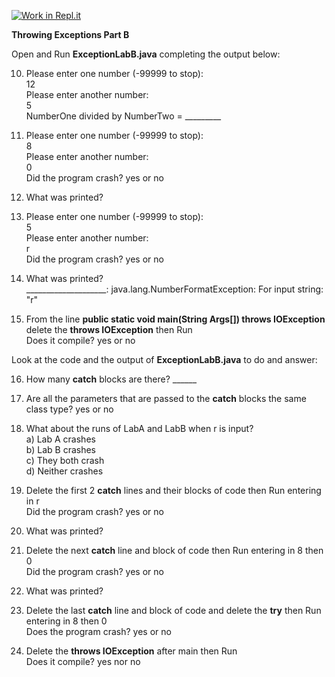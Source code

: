 [![Work in Repl.it](https://classroom.github.com/assets/work-in-replit-14baed9a392b3a25080506f3b7b6d57f295ec2978f6f33ec97e36a161684cbe9.svg)](https://classroom.github.com/online_ide?assignment_repo_id=3031491&assignment_repo_type=AssignmentRepo)

**Throwing Exceptions Part B**

Open and Run **ExceptionLabB.java** completing the output below:

10) Please enter one number (-99999 to stop):  
12  
Please enter another number:  
5  
NumberOne divided by NumberTwo = _________  

11) Please enter one number (-99999 to stop):  
8  
Please enter another number:  
0  
Did the program crash?  yes or no  

12) What was printed?  
  

13) Please enter one number (-99999 to stop):  
5  
Please enter another number:  
r  
Did the program crash?  yes or no  

14) What was printed?  
____________________: java.lang.NumberFormatException: For input string: "r"


15) From the line **public static void main(String Args[]) throws IOException**  delete the **throws IOException** then Run  
Does it compile?  yes or no  

Look at the code and the output of **ExceptionLabB.java** to do and answer:

16) How many **catch** blocks are there? ______

17) Are all the parameters that are passed to the **catch** blocks the same class type?  yes or no

18) What about the runs of LabA and LabB when r is input?  
a) Lab A crashes  
b) Lab B crashes  
c) They both crash  
d) Neither crashes  

19) Delete the first 2 **catch** lines and their blocks of code then Run entering in r  
Did the program crash?  yes or no  

20) What was printed?  
  

21) Delete the next **catch** line and block of code then Run entering in 8 then 0  
Did the program crash?  yes or no  

22) What was printed?  
  

23) Delete the last **catch** line and block of code and delete the **try** then Run entering in 8 then 0  
Does the program crash? yes or no


24) Delete the **throws IOException** after main then Run  
Does it compile?  yes nor no

